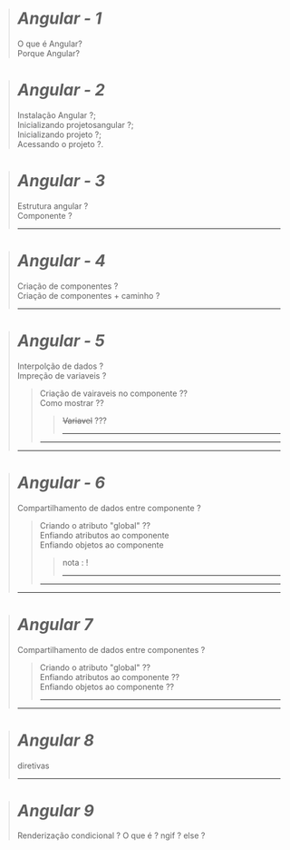 ># _Angular - 1_ 
>O que é Angular?<br>Porque Angular?

># _Angular - 2_
>Instalação Angular ?;<br>Inicializando projetosangular ?;<br>Inicializando projeto ?;<br> Acessando o projeto ?.

># _Angular - 3_
>Estrutura angular ?<br>Componente ? 
>
>---

># _Angular - 4_
>Criação de componentes ?<br> 
>Criação de componentes + caminho ? 
>
>---

># _Angular - 5_
>Interpolção de dados ?<br>
>Impreção de variaveis ?<br>
>>Criação de vairaveis no componente ??<br>
>>Como mostrar ??<br>
>>><s>Variavel</s> ???<br>
>>>
>>>---
>>---
>---

># _Angular - 6_
>Compartilhamento de dados entre componente ?<br>
>>Criando o atributo "global" ??<br>
>>Enfiando atributos ao componente<br>
>>Enfiando objetos ao componente<br>
>>>nota : !<br>
>>>
>>>---
>>---
>---

> # _Angular 7_
>Compartilhamento de dados entre componentes ?<br>
>
>>Criando o atributo "global" ??<br>
>>Enfiando atributos ao componente ??<br>
>>Enfiando objetos ao componente ??<br>
>>
>>---
>---

># _Angular 8_
> diretivas
>
>---

># _Angular 9_
>Renderização condicional ?
>O que é ?
>ngif ?
>else ? 
